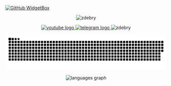 [![GitHub WidgetBox](https://github-widgetbox.vercel.app/api/profile?username=zDEBRY&data=followers,repositories,stars,commits&theme=viridescent)](https://github.com/Jurredr/github-widgetbox)

<p align="center">
  <img
    src="https://komarev.com/ghpvc/?username=zdebry"
    alt="zdebry"
  />
</p>


<div align="center">
  <a href="https://www.youtube.com/@zDEBRY" target="_blank">
    <img src="https://img.shields.io/static/v1?message=Youtube&logo=youtube&label=&color=FF0000&logoColor=white&labelColor=&style=for-the-badge" height="25" alt="youtube logo"  />
  </a>
  <a href="https://t.me/wenyyxus" target="_blank">
    <img src="https://img.shields.io/static/v1?message=Telegram&logo=telegram&label=&color=2CA5E0&logoColor=white&labelColor=&style=for-the-badge" height="25" alt="telegram logo"  />
  </a>
  <img
    src="https://komarev.com/ghpvc/?username=zdebry"
    alt="zdebry"
  />
  </a>
</div>


<p align="center">
 <img width="600" src="assets/github-snake.svg" alt="snake"/>
</p>

<div align="center">
  <img src="https://github-readme-stats.vercel.app/api/top-langs?username=filimonovalexey&locale=en&hide_title=false&layout=compact&card_width=320&langs_count=5&theme=dracula&hide_border=false&order=2" height="150" alt="languages graph"  />
</div>
